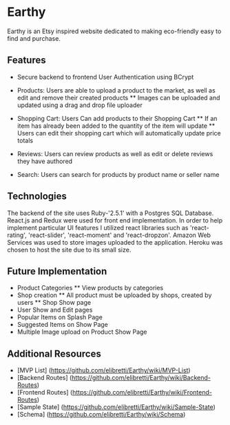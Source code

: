 # Earthy

Earthy is an Etsy inspired website dedicated to making eco-friendly easy to find and purchase.

## Features
* Secure backend to frontend User Authentication using BCrypt 

* Products: Users are able to upload a product to the market, as well as edit and remove their created products
  ** Images can be uploaded and updated using a drag and drop file uploader
* Shopping Cart: Users Can add products to their Shopping Cart
  ** If an item has already been added to the quantity of the item will update
  ** Users can edit their shopping cart which will automatically update price totals 
* Reviews: Users can review products as well as edit or delete reviews they have authored
* Search: Users can search for products by product name or seller name 

## Technologies

The backend of the site uses Ruby-'2.5.1' with a Postgres SQL Database.  React.js and Redux were used for front end implementation. In order to help implement particular UI features I utilized react libraries such as 'react-rating', 'react-slider', 'react-moment' and 'react-dropzon'. Amazon Web Services was used to store images uploaded to the application. Heroku was chosen to host the site due to its small size.

## Future Implementation
* Product Categories
 ** View products by categories
* Shop creation 
 ** All product must be uploaded by shops, created by users
 ** Shop Show page
* User Show and Edit pages
* Popular Items on Splash Page 
* Suggested Items on Show Page
* Multiple Image upload on Product Show Page 

## Additional Resources
* [MVP List] (https://github.com/elibretti/Earthy/wiki/MVP-List)
* [Backend Routes] (https://github.com/elibretti/Earthy/wiki/Backend-Routes)
* [Frontend Routes] (https://github.com/elibretti/Earthy/wiki/Frontend-Routes)
* [Sample State] (https://github.com/elibretti/Earthy/wiki/Sample-State)
* [Schema] (https://github.com/elibretti/Earthy/wiki/Schema)
